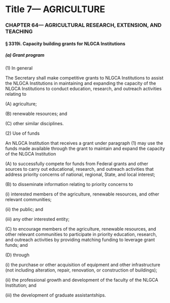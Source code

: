 
# Title 7— AGRICULTURE
### CHAPTER 64— AGRICULTURAL RESEARCH, EXTENSION, AND TEACHING
#### § 3319i. Capacity building grants for NLGCA Institutions
##### (a) Grant program

(1) In general

The Secretary shall make competitive grants to NLGCA Institutions to assist the NLGCA Institutions in maintaining and expanding the capacity of the NLGCA Institutions to conduct education, research, and outreach activities relating to

(A) agriculture;

(B) renewable resources; and

(C) other similar disciplines.

(2) Use of funds

An NLGCA Institution that receives a grant under paragraph (1) may use the funds made available through the grant to maintain and expand the capacity of the NLGCA Institution

(A) to successfully compete for funds from Federal grants and other sources to carry out educational, research, and outreach activities that address priority concerns of national, regional, State, and local interest;

(B) to disseminate information relating to priority concerns to

(i) interested members of the agriculture, renewable resources, and other relevant communities;

(ii) the public; and

(iii) any other interested entity;

(C) to encourage members of the agriculture, renewable resources, and other relevant communities to participate in priority education, research, and outreach activities by providing matching funding to leverage grant funds; and

(D) through

(i) the purchase or other acquisition of equipment and other infrastructure (not including alteration, repair, renovation, or construction of buildings);

(ii) the professional growth and development of the faculty of the NLGCA Institution; and

(iii) the development of graduate assistantships.
